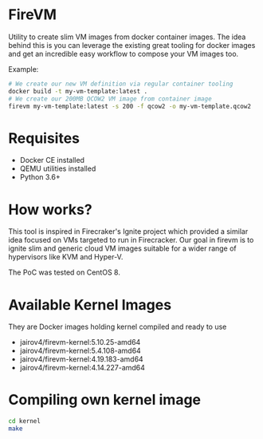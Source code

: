 # FireVM

Utility to create slim VM images from docker container images.
The idea behind this is you can leverage the existing great tooling for docker images
and get an incredible easy workflow to compose your VM images too.

Example:

```bash
# We create our new VM definition via regular container tooling 
docker build -t my-vm-template:latest .
# We create our 200MB QCOW2 VM image from container image
firevm my-vm-template:latest -s 200 -f qcow2 -o my-vm-template.qcow2  
```

# Requisites

- Docker CE installed
- QEMU utilities installed
- Python 3.6+

# How works?

This tool is inspired in Firecraker's Ignite project which provided a similar idea 
focused on VMs targeted to run in Firecracker.
Our goal in firevm is to ignite slim and generic cloud VM images suitable for a wider
range of hypervisors like KVM and Hyper-V. 

The PoC was tested on CentOS 8.

# Available Kernel Images

They are Docker images holding kernel compiled and ready to use

- jairov4/firevm-kernel:5.10.25-amd64
- jairov4/firevm-kernel:5.4.108-amd64
- jairov4/firevm-kernel:4.19.183-amd64
- jairov4/firevm-kernel:4.14.227-amd64

# Compiling own kernel image

```bash
cd kernel
make
```
